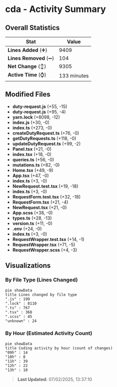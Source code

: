 # cda - Activity Summary 

## Overall Statistics

| Stat                   | Value                                                             |
| ---------------------- | ----------------------------------------------------------------- |
| **Lines Added** (➕)   | 9409                                          |
| **Lines Removed** (➖) | 104                                        |
| **Net Change** (↕)    | 9305                |
| **Active Time** (⌚)   | 133 minutes |


## Modified Files
- **duty-request.js** (+55, -15)
- **duty-request.js** (+95, -4)
- **yarn.lock** (+8098, -12)
- **index.js** (+30, -0)
- **index.ts** (+273, -0)
- **createDutyRequest.ts** (+76, -0)
- **getDutyRequests.ts** (+118, -0)
- **updateDutyRequest.ts** (+99, -2)
- **Panel.tsx** (+21, -0)
- **index.tsx** (+18, -0)
- **queries.ts** (+56, -0)
- **mutations.ts** (+82, -0)
- **Home.tsx** (+49, -9)
- **App.tsx** (+47, -0)
- **index.ts** (+3, -0)
- **NewRequest.test.tsx** (+19, -18)
- **index.ts** (+3, -0)
- **RequestForm.test.tsx** (+32, -18)
- **RequestForm.tsx** (+21, -4)
- **NewRequest.tsx** (+21, -0)
- **App.scss** (+38, -0)
- **types.ts** (+28, -13)
- **version.ts** (+11, -0)
- **.env** (+24, -0)
- **index.ts** (+3, -0)
- **RequestWrapper.test.tsx** (+14, -1)
- **RequestWrapper.tsx** (+71, -5)
- **RequestWrapper.scss** (+4, -3)

## Visualizations

### By File Type (Lines Changed)

```mermaid
pie showData
title Lines changed by file type
".js" : 199
".lock" : 8110
".ts" : 767
".tsx" : 368
".scss" : 45
"unknown" : 24
```

### By Hour (Estimated Activity Count)

```mermaid
pie showData
title Coding activity by hour (count of changes)
"09h" : 14
"10h" : 8
"11h" : 39
"12h" : 22
"13h" : 10
```


> **Last Updated:** 07/02/2025, 13:37:10